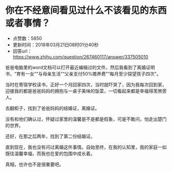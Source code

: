 # 你在不经意间看见过什么不该看见的东西或者事情？
- 点赞数：5850
- 更新时间：2018年03月21日08时01分40秒
- 回答url：https://www.zhihu.com/question/267460117/answer/337505010
<body>
 <p data-pid="BnC6uNsJ">爸爸电脑里的word文档可以打开最近编辑过的文件，然后我看到了离婚证明书，“育有一女”“与母亲生活”“父亲支付50%赡养费”“每月至少探望孩子四次”。</p>
 <p data-pid="lGVl5PjT">当时在寄宿学校读书，正好一个月回家四次，当时就吓哭了，因为我每次回到家，迎接我的都是爸爸妈妈的拥抱与一桌子美味的饭菜，一切看起来都是幸福得羡煞旁人。</p>
 <p data-pid="WJxKTrrn">去翻柜子，找到了爸爸妈妈的结婚证，离婚证。</p>
 <p data-pid="mor8KOeZ">没有和他们确认过，怀疑过家里的温馨是不是都是假象，可是不敢问，怕走出楚门的世界。</p>
 <p data-pid="4gYAV15Z">还好，在那之后两年，找到了第二份结婚证。</p>
 <p data-pid="8Nqb2yjD">直到现在，我也没有问过离婚这件事情。自始至终，在我的认知里，我的家庭一如既往温馨幸福，而我也在爱的包围中成长着。</p>
 <p data-pid="QS5Hhlde">真相，也许也不是很重要吧。</p>
</body>